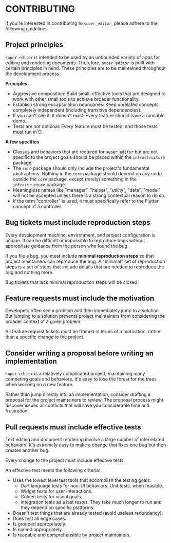 # CONTRIBUTING

If you're interested in contributing to `super_editor`, please adhere to the following guidelines.

## Project principles

`super_editor` is intended to be used by an unbounded variety of apps for editing and rendering documents. Therefore, `super_editor` is built with certain principles in mind. These principles are to be maintained throughout the development process.

**Principles**

* Aggressive composition: Build small, effective tools that are designed to work with other small tools to achieve broader functionality.
* Establish strong encapsulation boundaries: Keep unrelated concepts completely independent (including transitive dependencies).
* If you can't see it, it doesn't exist: Every feature should have a runnable demo.
* Tests are not optional: Every feature must be tested, and those tests must run in CI.

**A few specifics**

* Classes and behaviors that are required for `super_editor` but are not specific to the project goals should be placed within the `infrastructure` package.
* The `core` package should only include the project's fundamental abstractions. Nothing in the `core` package should depend on any code outside the `core` package, except (rarely) something in the `infrastructure` package.
* Meaningless names like "manager", "helper", "utility", "data", "model" will not be accepted unless there is a strong contextual reason to do so.
* If the term "controller" is used, it must specifically refer to the Flutter concept of a controller.

## Bug tickets must include reproduction steps

Every development machine, environment, and project configuration is unique. It can be difficult or impossible to reproduce bugs without appropriate guidance from the person who found the bug.

If you file a bug, you must include **minimal reproduction steps** so that project maintainers can reproduce the bug. A "minimal" set of reproduction steps is a set of steps that include details that are needed to reproduce the bug and nothing more.

Bug tickets that lack minimal reproduction steps will be closed.

## Feature requests must include the motivation

Developers often see a problem and then immediately jump to a solution. But jumping to a solution prevents project maintainers from considering the broader context of a given problem.

All feature request tickets must be framed in terms of a motivation, rather than a specific change to the project.

## Consider writing a proposal before writing an implementation

`super_editor` is a relatively complicated project, maintaining many competing goals and behaviors. It's easy to lose the forest for the trees when working on a new feature.

Rather than jump directly into an implementation, consider drafting a proposal for the project maintainers to review. The proposal process might discover issues or conflicts that will save you considerable time and frustration.

## Pull requests must include effective tests

Text editing and document rendering involve a large number of interrelated behaviors. It's extremely easy to make a change that fixes one bug but then creates another bug.

Every change to the project must include effective tests.

An effective test meets the following criteria:

 * Uses the lowest level test tools that accomplish the testing goals.
   * Dart language tests for non-UI behaviors. Unit tests, when feasible.
   * Widget tests for user interactions.
   * Golden tests for visual goals.
   * Integration tests as a last resort. They take much longer to run and they depend on specific platforms.
 * Doesn't test things that are already tested (avoid useless redundancy).
 * Does test all edge cases.
 * Is grouped appropriately.
 * Is named appropriately.
 * Is readable and comprehensible by project maintainers.